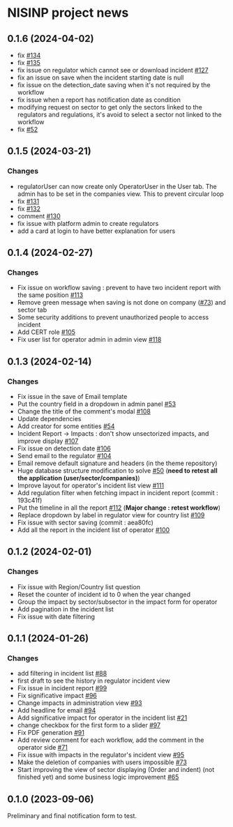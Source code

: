 NISINP project news
===================


##  0.1.6 (2024-04-02)

- fix [#134](https://github.com/informed-governance-project/NISINP/issues/134)
- fix [#135](https://github.com/informed-governance-project/NISINP/issues/135)
- fix issue on regulator which cannot see or download incident [#127](https://github.com/informed-governance-project/NISINP/issues/127)
- fix an issue on save when the incident starting date is null
- fix issue on the detection_date saving when it's not required by the workflow
- fix issue when a report has notification date as condition
- modifying request on sector to get only the sectors linked to the regulators and regulations, it's avoid to select a sector not linked to the workflow
- fix [#52](https://github.com/informed-governance-project/NISINP/issues/52)


##  0.1.5 (2024-03-21)

### Changes

- regulatorUser can now create only OperatorUser in the User tab. The admin has to be set in the companies view. This to prevent circular loop
- fix [#131](https://github.com/informed-governance-project/NISINP/issues/131)
- fix [#132](https://github.com/informed-governance-project/NISINP/issues/132)
- comment [#130](https://github.com/informed-governance-project/NISINP/issues/130)
- fix issue with platform admin to create regulators
- add a card at login to have better explanation for users


##  0.1.4 (2024-02-27)

### Changes

- Fix issue on workflow saving : prevent to have two incident report with the same position [#113](https://github.com/informed-governance-project/NISINP/issues/113)
- Remove green message when saving is not done on company ([#73](https://github.com/informed-governance-project/NISINP/issues/73)) and sector tab
- Some security additions to prevent unauthorized people to access incident
- Add CERT role [#105](https://github.com/informed-governance-project/NISINP/issues/105)
- Fix user list for operator admin in admin view [#118](https://github.com/informed-governance-project/NISINP/issues/118)


##  0.1.3 (2024-02-14)

### Changes

- Fix issue in the save of Email template
- Put the country field in a dropdown in admin panel [#53](https://github.com/informed-governance-project/NISINP/issues/53)
- Change the title of the comment's modal [#108](https://github.com/informed-governance-project/NISINP/issues/108)
- Update dependencies
- Add creator for some entities [#54](https://github.com/informed-governance-project/NISINP/issues/54)
- Incident Report -> Impacts : don't show unsectorized impacts, and improve display [#107](https://github.com/informed-governance-project/NISINP/issues/107)
- Fix issue on detection date [#106](https://github.com/informed-governance-project/NISINP/issues/106)
- Send email to the regulator [#104](https://github.com/informed-governance-project/NISINP/issues/104)
- Email remove default signature and headers (in the theme repository)
- Huge database structure modification to solve [#50](https://github.com/informed-governance-project/NISINP/issues/50)
  (**need to retest all the application (user/sector/companies)**)
- Improve layout for operator's incident list view [#111](https://github.com/informed-governance-project/NISINP/issues/111)
- Add regulation filter when fetching impact in incident report (commit : 193c41f)
- Put the timeline in all the report [#112](https://github.com/informed-governance-project/NISINP/issues/112) (**Major change : retest workflow**)
- Replace dropdown by label in regulator view for country list [#109](https://github.com/informed-governance-project/NISINP/issues/109)
- Fix issue with sector saving (commit : aea80fc)
- Add all the report in the incident list of operator [#100](https://github.com/informed-governance-project/NISINP/issues/100)


## 0.1.2 (2024-02-01)

### Changes

- Fix issue with Region/Country list question
- Reset the counter of incident id to 0 when the year changed
- Group the impact by sector/subsector in the impact form for operator
- Add pagination in the incident list
- Fix issue with date filtering


## 0.1.1 (2024-01-26)

### Changes

- add filtering in incident list [#88](https://github.com/informed-governance-project/NISINP/issues/88)
- first draft to see the history in regulator incident view
- Fix issue in incident report [#99](https://github.com/informed-governance-project/NISINP/issues/99)
- Fix significative impact [#96](https://github.com/informed-governance-project/NISINP/issues/96)
- Change impacts in administration view [#93](https://github.com/informed-governance-project/NISINP/issues/93)
- Add headline for email [#94](https://github.com/informed-governance-project/NISINP/issues/94)
- Add significative impact for operator in the incident list [#21](https://github.com/informed-governance-project/NISINP/issues/21)
- change checkbox for the first form to a slider [#97](https://github.com/informed-governance-project/NISINP/issues/97)
- Fix PDF generation [#91](https://github.com/informed-governance-project/NISINP/issues/91)
- Add review comment for each workflow, add the comment in the operator side [#71](https://github.com/informed-governance-project/NISINP/issues/71)
- Fix issue with impacts in the regulator's incident view [#95](https://github.com/informed-governance-project/NISINP/issues/95)
- Make the deletion of companies with users impossible [#73](https://github.com/informed-governance-project/NISINP/issues/73)
- Start improving the view of sector displaying (Order and indent)
  (not finished yet) and some business logic improvement [#65](https://github.com/informed-governance-project/NISINP/issues/65)


## 0.1.0 (2023-09-06)

Preliminary and final notification form to test.
